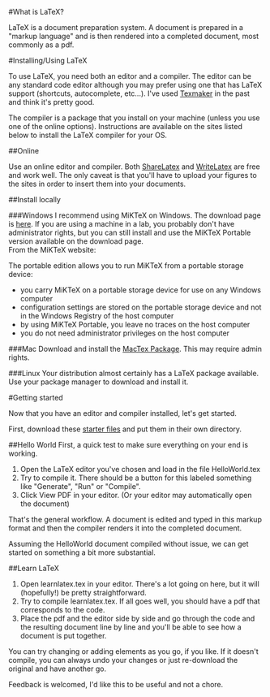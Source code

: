 #What is LaTeX?

LaTeX is a document preparation system.  A document is prepared in a "markup language" and is then rendered into a completed document, most commonly as a pdf.  

#Installing/Using LaTeX

To use LaTeX, you need both an editor and a compiler.  The editor can be any standard code editor although you may prefer using one that has LaTeX support (shortcuts, autocomplete, etc...).  I've used [Texmaker](http://www.xm1math.net/texmaker/download.html) in the past and think it's pretty good.  

The compiler is a package that you install on your machine (unless you use one of the online options).  Instructions are available on the sites listed below to install the LaTeX compiler for your OS.

##Online

Use an online editor and compiler.  Both [ShareLatex](http://sharelatex.com) and [WriteLatex](http://writelatex.com) are free and work well.  The only caveat is that you'll have to upload your figures to the sites in order to insert them into your documents.  

##Install locally

###Windows
I recommend using MiKTeX on Windows.  The download page is [here](http://www.miktex.org/2.9/setup).  If you are using a machine in a lab, you probably don't have administrator rights, but you can still install and use the MiKTeX Portable version available on the download page.  
From the MiKTeX website:

The portable edition allows you to run MiKTeX from a portable storage device:
*  you carry MiKTeX on a portable storage device for use on any Windows computer
*  configuration settings are stored on the portable storage device and not in the Windows Registry of the host computer
*  by using MiKTeX Portable, you leave no traces on the host computer
*  you do not need administrator privileges on the host computer

###Mac
Download and install the [MacTex Package](http://mirror.ctan.org/systems/mac/mactex/MacTeX.mpkg.zip).  This may require admin rights. 

###Linux
Your distribution almost certainly has a LaTeX package available.  Use your package manager to download and install it.  

#Getting started

Now that you have an editor and compiler installed, let's get started.  

First, download these [starter files](https://github.com/gforsyth/learnlatex/archive/master.zip) and put them in their own directory.  

##Hello World
First, a quick test to make sure everything on your end is working.  

1. Open the LaTeX editor you've chosen and load in the file HelloWorld.tex
2. Try to compile it.  There should be a button for this labeled something like "Generate", "Run" or "Compile".  
3. Click View PDF in your editor.  (Or your editor may automatically open the document)

That's the general workflow.  A document is edited and typed in this markup format and then the compiler renders it into the completed document. 

Assuming the HelloWorld document compiled without issue, we can get started on something a bit more substantial.  

##Learn LaTeX

1. Open learnlatex.tex in your editor.  There's a lot going on here, but it will (hopefully!) be pretty straightforward. 
2. Try to compile learnlatex.tex.  If all goes well, you should have a pdf that corresponds to the code.  
3. Place the pdf and the editor side by side and go through the code and the resulting document line by line and you'll be able to see how a document is put together. 

You can try changing or adding elements as you go, if you like.  If it doesn't compile, you can always undo your changes or just re-download the original and have another go.  

Feedback is welcomed, I'd like this to be useful and not a chore.  

